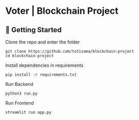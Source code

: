 # Voter | Blockchain Project

## 🧱 Getting Started

Clone the repo and enter the folder

```
git clone https://github.com/totisama/blockchain-project
cd blockchain-project
```

Install dependencies in requirements

```
pip install -r requirements.txt
```

Run Backend

```
python3 run.py
```

Run Frontend

```
streamlit run app.py
```
